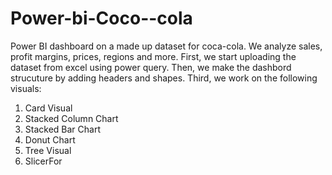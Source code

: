 # Power-bi-Coco--cola

Power BI dashboard on a made up dataset for coca-cola. We analyze sales, profit margins, prices, regions and more. First, we start uploading the dataset from excel using power query. Then, we make the dashbord strucuture by adding headers and shapes. Third, we work on the following visuals:
1) Card Visual
2) Stacked Column Chart
3) Stacked Bar Chart
4) Donut Chart
5) Tree Visual
6) SlicerFor 
